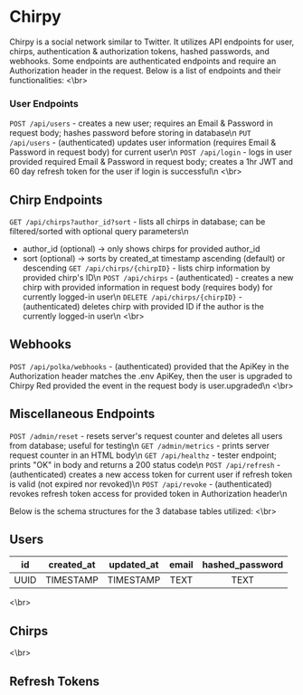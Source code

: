# Chirpy

Chirpy is a social network similar to Twitter. It utilizes API endpoints for user, chirps, authentication & authorization tokens, hashed passwords, and webhooks. Some endpoints are authenticated endpoints and require an Authorization header in the request. Below is a list of endpoints and their functionalities:
<\br>
### User Endpoints
`POST /api/users` - creates a new user; requires an Email & Password in request body; hashes password before storing in database\n
`PUT /api/users` - (authenticated) updates user information (requires Email & Password in request body) for current user\n
`POST /api/login` - logs in user provided required Email & Password in request body; creates a 1hr JWT and 60 day refresh token for the user if login is successful\n
<\br>
## Chirp Endpoints
`GET /api/chirps?author_id?sort` - lists all chirps in database; can be filtered/sorted with optional query parameters\n
- author_id (optional) -> only shows chirps for provided author_id
- sort (optional) -> sorts by created_at timestamp ascending (default) or descending
`GET /api/chirps/{chirpID}` - lists chirp information by provided chirp's ID\n
`POST /api/chirps` - (authenticated) - creates a new chirp with provided information in request body (requires body) for currently logged-in user\n
`DELETE /api/chirps/{chirpID}` - (authenticated) deletes chirp with provided ID if the author is the currently logged-in user\n
<\br>
## Webhooks
`POST /api/polka/webhooks` - (authenticated) provided that the ApiKey in the Authorization header matches the .env ApiKey, then the user is upgraded to Chirpy Red provided the event in the request body is user.upgraded\n
<\br>
## Miscellaneous Endpoints
`POST /admin/reset` - resets server's request counter and deletes all users from database; useful for testing\n
`GET /admin/metrics` - prints server request counter in an HTML body\n
`GET /api/healthz` - tester endpoint; prints "OK" in body and returns a 200 status code\n
`POST /api/refresh` - (authenticated) creates a new access token for current user if refresh token is valid (not expired nor revoked)\n
`POST /api/revoke` - (authenticated) revokes refresh token access for provided token in Authorization header\n

Below is the schema structures for the 3 database tables utilized:
<\br>
## Users
id | created_at | updated_at | email | hashed_password
:-----: | :-----: | :-----: | :-----: | :-----: 
UUID | TIMESTAMP | TIMESTAMP | TEXT | TEXT
<\br>
## Chirps

<\br>
## Refresh Tokens